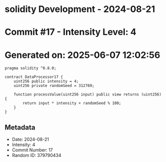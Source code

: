 ﻿# solidity Development - 2024-08-21
# Commit #17 - Intensity Level: 4
# Generated on: 2025-06-07 12:02:56
```solidity
pragma solidity ^0.8.0;

contract DataProcessor17 {
    uint256 public intensity = 4;
    uint256 private randomSeed = 312769;

    function processValue(uint256 input) public view returns (uint256) {
        return input * intensity + randomSeed % 100;
    }
}
```
## Metadata
- Date: 2024-08-21
- Intensity: 4
- Commit Number: 17
- Random ID: 379790434
